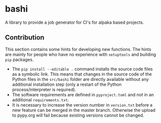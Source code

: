 # bashi
A library to provide a job generator for CI's for alpaka based projects.

## Contribution

This section contains some hints for developing new functions. The hints are mainly for people who have no experience with `setuptools` and building `pip` packages.

* The `pip install --editable .` command installs the source code files as a symbolic link. This means that changes in the source code of the Python files in the `src/bashi` folder are directly available without any additional installation step (only a restart of the Python process/interpreter is required).
* The software requirements are defined in `pyproject.toml` and not in an additional `requirements.txt`.
* It is necessary to increase the version number in `version.txt` before a new feature can be merged in the master branch. Otherwise the upload to pypy.org will fail because existing versions cannot be changed.
